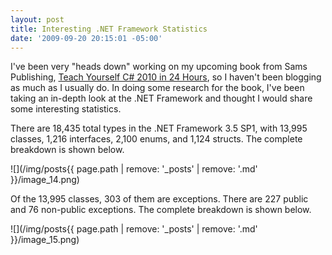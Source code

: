 ```yaml
---
layout: post
title: Interesting .NET Framework Statistics
date: '2009-09-20 20:15:01 -05:00'
---
```


I've been very "heads down" working on my upcoming book from Sams Publishing, <u>Teach Yourself C# 2010 in 24 Hours</u>, so I haven't been blogging as much as I usually do. In doing some research for the book, I've been taking an in-depth look at the .NET Framework and thought I would share some interesting statistics.

There are 18,435 total types in the .NET Framework 3.5 SP1, with 13,995 classes, 1,216 interfaces, 2,100 enums, and 1,124 structs. The complete breakdown is shown below.

![](/img/posts{{ page.path | remove: '_posts' | remove: '.md' }}/image_14.png) 

Of the 13,995 classes, 303 of them are exceptions. There are 227 public and 76 non-public exceptions. The complete breakdown is shown below.

![](/img/posts{{ page.path | remove: '_posts' | remove: '.md' }}/image_15.png) 
